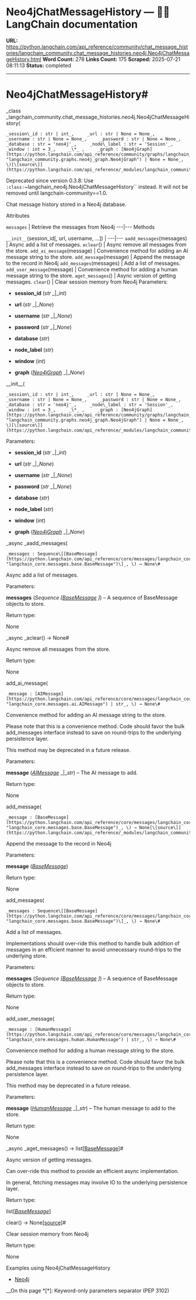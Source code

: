 # Neo4jChatMessageHistory — 🦜🔗 LangChain  documentation

**URL:** https://python.langchain.com/api_reference/community/chat_message_histories/langchain_community.chat_message_histories.neo4j.Neo4jChatMessageHistory.html
**Word Count:** 278
**Links Count:** 175
**Scraped:** 2025-07-21 08:11:13
**Status:** completed

---

# Neo4jChatMessageHistory\#

_class _langchain\_community.chat\_message\_histories.neo4j.Neo4jChatMessageHistory\(

    _session\_id : str | int_,     _url : str | None = None_,     _username : str | None = None_,     _password : str | None = None_,     _database : str = 'neo4j'_,     _node\_label : str = 'Session'_,     _window : int = 3_,     _\*_ ,     _graph : [Neo4jGraph](https://python.langchain.com/api_reference/community/graphs/langchain_community.graphs.neo4j_graph.Neo4jGraph.html#langchain_community.graphs.neo4j_graph.Neo4jGraph "langchain_community.graphs.neo4j_graph.Neo4jGraph") | None = None_, \)[\[source\]](https://python.langchain.com/api_reference/_modules/langchain_community/chat_message_histories/neo4j.html#Neo4jChatMessageHistory)\#     

Deprecated since version 0.3.8: Use `:class:`~langchain_neo4j.Neo4jChatMessageHistory`` instead. It will not be removed until langchain-community==1.0.

Chat message history stored in a Neo4j database.

Attributes

`messages` | Retrieve the messages from Neo4j   ---|---      Methods

`__init__`\(session\_id\[, url, username, ...\]\) |    ---|---   `aadd_messages`\(messages\) | Async add a list of messages.   `aclear`\(\) | Async remove all messages from the store.   `add_ai_message`\(message\) | Convenience method for adding an AI message string to the store.   `add_message`\(message\) | Append the message to the record in Neo4j   `add_messages`\(messages\) | Add a list of messages.   `add_user_message`\(message\) | Convenience method for adding a human message string to the store.   `aget_messages`\(\) | Async version of getting messages.   `clear`\(\) | Clear session memory from Neo4j      Parameters:     

  * **session\_id** \(_str_ _|__int_\)

  * **url** \(_str_ _|__None_\)

  * **username** \(_str_ _|__None_\)

  * **password** \(_str_ _|__None_\)

  * **database** \(_str_\)

  * **node\_label** \(_str_\)

  * **window** \(_int_\)

  * **graph** \([_Neo4jGraph_](https://python.langchain.com/api_reference/community/graphs/langchain_community.graphs.neo4j_graph.Neo4jGraph.html#langchain_community.graphs.neo4j_graph.Neo4jGraph "langchain_community.graphs.neo4j_graph.Neo4jGraph") _|__None_\)

\_\_init\_\_\(

    _session\_id : str | int_,     _url : str | None = None_,     _username : str | None = None_,     _password : str | None = None_,     _database : str = 'neo4j'_,     _node\_label : str = 'Session'_,     _window : int = 3_,     _\*_ ,     _graph : [Neo4jGraph](https://python.langchain.com/api_reference/community/graphs/langchain_community.graphs.neo4j_graph.Neo4jGraph.html#langchain_community.graphs.neo4j_graph.Neo4jGraph "langchain_community.graphs.neo4j_graph.Neo4jGraph") | None = None_, \)[\[source\]](https://python.langchain.com/api_reference/_modules/langchain_community/chat_message_histories/neo4j.html#Neo4jChatMessageHistory.__init__)\#     

Parameters:     

  * **session\_id** \(_str_ _|__int_\)

  * **url** \(_str_ _|__None_\)

  * **username** \(_str_ _|__None_\)

  * **password** \(_str_ _|__None_\)

  * **database** \(_str_\)

  * **node\_label** \(_str_\)

  * **window** \(_int_\)

  * **graph** \([_Neo4jGraph_](https://python.langchain.com/api_reference/community/graphs/langchain_community.graphs.neo4j_graph.Neo4jGraph.html#langchain_community.graphs.neo4j_graph.Neo4jGraph "langchain_community.graphs.neo4j_graph.Neo4jGraph") _|__None_\)

_async _aadd\_messages\(

    _messages : Sequence\[[BaseMessage](https://python.langchain.com/api_reference/core/messages/langchain_core.messages.base.BaseMessage.html#langchain_core.messages.base.BaseMessage "langchain_core.messages.base.BaseMessage")\]_, \) → None\#     

Async add a list of messages.

Parameters:     

**messages** \(_Sequence_ _\[_[_BaseMessage_](https://python.langchain.com/api_reference/core/messages/langchain_core.messages.base.BaseMessage.html#langchain_core.messages.base.BaseMessage "langchain_core.messages.base.BaseMessage") _\]_\) – A sequence of BaseMessage objects to store.

Return type:     

None

_async _aclear\(\) → None\#     

Async remove all messages from the store.

Return type:     

None

add\_ai\_message\(

    _message : [AIMessage](https://python.langchain.com/api_reference/core/messages/langchain_core.messages.ai.AIMessage.html#langchain_core.messages.ai.AIMessage "langchain_core.messages.ai.AIMessage") | str_, \) → None\#     

Convenience method for adding an AI message string to the store.

Please note that this is a convenience method. Code should favor the bulk add\_messages interface instead to save on round-trips to the underlying persistence layer.

This method may be deprecated in a future release.

Parameters:     

**message** \([_AIMessage_](https://python.langchain.com/api_reference/core/messages/langchain_core.messages.ai.AIMessage.html#langchain_core.messages.ai.AIMessage "langchain_core.messages.ai.AIMessage") _|__str_\) – The AI message to add.

Return type:     

None

add\_message\(

    _message : [BaseMessage](https://python.langchain.com/api_reference/core/messages/langchain_core.messages.base.BaseMessage.html#langchain_core.messages.base.BaseMessage "langchain_core.messages.base.BaseMessage")_, \) → None[\[source\]](https://python.langchain.com/api_reference/_modules/langchain_community/chat_message_histories/neo4j.html#Neo4jChatMessageHistory.add_message)\#     

Append the message to the record in Neo4j

Parameters:     

**message** \([_BaseMessage_](https://python.langchain.com/api_reference/core/messages/langchain_core.messages.base.BaseMessage.html#langchain_core.messages.base.BaseMessage "langchain_core.messages.base.BaseMessage")\)

Return type:     

None

add\_messages\(

    _messages : Sequence\[[BaseMessage](https://python.langchain.com/api_reference/core/messages/langchain_core.messages.base.BaseMessage.html#langchain_core.messages.base.BaseMessage "langchain_core.messages.base.BaseMessage")\]_, \) → None\#     

Add a list of messages.

Implementations should over-ride this method to handle bulk addition of messages in an efficient manner to avoid unnecessary round-trips to the underlying store.

Parameters:     

**messages** \(_Sequence_ _\[_[_BaseMessage_](https://python.langchain.com/api_reference/core/messages/langchain_core.messages.base.BaseMessage.html#langchain_core.messages.base.BaseMessage "langchain_core.messages.base.BaseMessage") _\]_\) – A sequence of BaseMessage objects to store.

Return type:     

None

add\_user\_message\(

    _message : [HumanMessage](https://python.langchain.com/api_reference/core/messages/langchain_core.messages.human.HumanMessage.html#langchain_core.messages.human.HumanMessage "langchain_core.messages.human.HumanMessage") | str_, \) → None\#     

Convenience method for adding a human message string to the store.

Please note that this is a convenience method. Code should favor the bulk add\_messages interface instead to save on round-trips to the underlying persistence layer.

This method may be deprecated in a future release.

Parameters:     

**message** \([_HumanMessage_](https://python.langchain.com/api_reference/core/messages/langchain_core.messages.human.HumanMessage.html#langchain_core.messages.human.HumanMessage "langchain_core.messages.human.HumanMessage") _|__str_\) – The human message to add to the store.

Return type:     

None

_async _aget\_messages\(\) → list\[[BaseMessage](https://python.langchain.com/api_reference/core/messages/langchain_core.messages.base.BaseMessage.html#langchain_core.messages.base.BaseMessage "langchain_core.messages.base.BaseMessage")\]\#     

Async version of getting messages.

Can over-ride this method to provide an efficient async implementation.

In general, fetching messages may involve IO to the underlying persistence layer.

Return type:     

list\[[_BaseMessage_](https://python.langchain.com/api_reference/core/messages/langchain_core.messages.base.BaseMessage.html#langchain_core.messages.base.BaseMessage "langchain_core.messages.base.BaseMessage")\]

clear\(\) → None[\[source\]](https://python.langchain.com/api_reference/_modules/langchain_community/chat_message_histories/neo4j.html#Neo4jChatMessageHistory.clear)\#     

Clear session memory from Neo4j

Return type:     

None

Examples using Neo4jChatMessageHistory

  * [Neo4j](https://python.langchain.com/docs/integrations/memory/neo4j_chat_message_history/)

__On this page   *[\*]: Keyword-only parameters separator (PEP 3102)